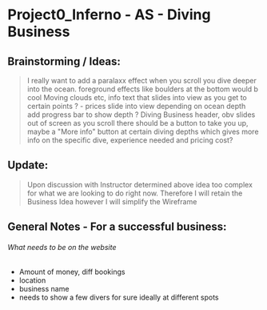 # Project0_Inferno - AS - Diving Business

## Brainstorming / Ideas:

> I really want to add a paralaxx effect when you scroll you dive deeper into the ocean. foreground effects like boulders at the bottom would b cool
> Moving clouds etc, info text that slides into view as you get to certain points ? - prices slide into view depending on ocean depth
> add progress bar to show depth ? 
> Diving Business header, obv slides out of screen as you scroll
> there should be a button to take you up, maybe a "More info" button at certain diving depths which gives more info on the specific dive, experience needed and pricing cost?

## Update:
>Upon discussion with Instructor determined above idea too complex for what we are looking to do right now. 
>Therefore I will retain the Business Idea however I will simplify the Wireframe


## General Notes - For a successful business:
###### What needs to be on the website

- Amount of money, diff bookings
- location
- business name
- needs to show a few divers for sure ideally at different spots
